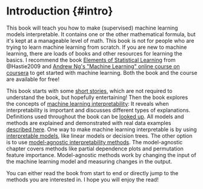 # Introduction {#intro}

This book will teach you how to make (supervised) machine learning models interpretable.
It contains one or the other mathematical formula, but it's kept at a manageable level of math.
This book is not for people who are trying to learn machine learning from scratch.
If you are new to machine learning, there are loads of books and other resources for learning the basics.
I recommend the book [Elements of Statistical Learning](https://web.stanford.edu/~hastie/ElemStatLearn/) from @Hastie2009 and [Andrew Ng's "Machine Learning" online course on coursera](https://www.coursera.org/learn/machine-learning) to get started with machine learning.
Both the book and the course are available for free!
  
This book starts with some [short stories](#storytime), which are not required to understand the book, but hopefully entertaining!
Then the book explores the concepts of [machine learning interpretability](#interpretability):
It reveals when interpretability is important and discusses different types of explanations.
Definitions used throughout the book can be [looked up](#definitions).
All models and methods are explained and demonstrated with real data examples [described here](#data).
One way to make machine learning interpretable is by using [interpretable models](#simple), like linear models or decision trees.
The other option is to use [model-agnostic interpretability methods](#agnostic).
The model-agnostic chapter covers methods like partial dependence plots and permutation feature importance.
Model-agnostic methods work by changing the input of the machine learning model and measuring changes in the output.

You can either read the book from start to end or directly jump to the methods you are interested in.
I hope you will enjoy the read!


